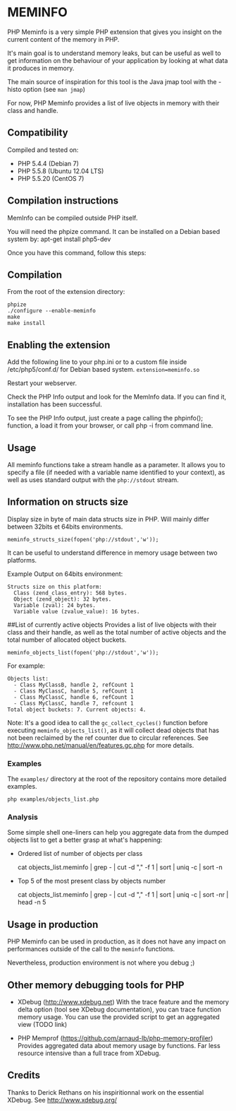 MEMINFO
=======
PHP Meminfo is a very simple PHP extension that gives you insight on the current content of the memory in PHP.

It's main goal is to understand memory leaks, but can be useful as well to get information on the behaviour of your application by looking at what data it produces in memory.

The main source of inspiration for this tool is the Java jmap tool with the -histo option (see `man jmap`)

For now, PHP Meminfo provides a list of live objects in memory with their class and handle.


Compatibility
-------------
 
Compiled and tested on:

 - PHP 5.4.4 (Debian 7)
 - PHP 5.5.8 (Ubuntu 12.04 LTS)
 - PHP 5.5.20 (CentOS 7)

Compilation instructions
------------------------
MemInfo can be compiled outside PHP itself.

You will need the phpize command. It can be installed on a Debian based system by:
apt-get install php5-dev

Once you have this command, follow this steps:

## Compilation
From the root of the extension directory:

    phpize
    ./configure --enable-meminfo
    make
    make install

## Enabling the extension
Add the following line to your php.ini or to a custom file inside /etc/php5/conf.d/ for Debian based system.
    `extension=meminfo.so`

Restart your webserver.

Check the PHP Info output and look for the MemInfo data. If you can find it, installation has been successful.

To see the PHP Info output, just create a page calling the phpinfo(); function, a load it from your browser, or call php -i from command line.

Usage
-----
All meminfo functions take a stream handle as a parameter. It allows you to specify a file (if needed with a variable name identified to your context), as well as uses standard output with the `php://stdout` stream.

## Information on structs size
Display size in byte of main data structs size in PHP. Will mainly differ between 32bits et 64bits environments.

    meminfo_structs_size(fopen('php://stdout','w'));

It can be useful to understand difference in memory usage between two platforms.

Example Output on 64bits environment:

    Structs size on this platform:
      Class (zend_class_entry): 568 bytes.
      Object (zend_object): 32 bytes.
      Variable (zval): 24 bytes.
      Variable value (zvalue_value): 16 bytes.

##List of currently active objects
Provides a list of live objects with their class and their handle, as well as the total number of active objects and the total number of allocated object buckets.

    meminfo_objects_list(fopen('php://stdout','w'));

For example:

    Objects list:
      - Class MyClassB, handle 2, refCount 1
      - Class MyClassC, handle 5, refCount 1
      - Class MyClassC, handle 6, refCount 1
      - Class MyClassC, handle 7, refcount 1
    Total object buckets: 7. Current objects: 4.

Note: It's a good idea to call the `gc_collect_cycles()` function before executing  `meminfo_objects_list()`, as it will collect dead objects that has not been reclaimed by the ref counter due to circular references. See http://www.php.net/manual/en/features.gc.php for more details.

### Examples
The `examples/` directory at the root of the repository contains more detailed examples.

    php examples/objects_list.php

### Analysis
Some simple shell one-liners can help you aggregate data from the dumped objects list to get a better grasp at what's happening:

 - Ordered list of number of objects per class

    cat objects_list.meminfo | grep - | cut -d "," -f 1 | sort | uniq -c | sort -n

 - Top 5 of the most present class by objects number

    cat objects_list.meminfo | grep - | cut -d "," -f 1 | sort | uniq -c | sort -nr | head -n 5

Usage in production
-------------------
PHP Meminfo can be used in production, as it does not have any impact on performances outside of the call to the `meminfo` functions.

Nevertheless, production environment is not where you debug ;)

Other memory debugging tools for PHP
-------------------------------------
 - XDebug (http://www.xdebug.net)
With the trace feature and the memory delta option (tool see XDebug documentation), you can trace function memory usage. You can use the provided script to get an aggregated view (TODO link)

 - PHP Memprof (https://github.com/arnaud-lb/php-memory-profiler)
Provides aggregated data about memory usage by functions. Far less resource intensive than a full trace from XDebug.

Credits
-------
Thanks to Derick Rethans on his inspiritionnal work on the essential XDebug. See http://www.xdebug.org/
